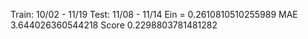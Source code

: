 Train: 10/02 - 11/19
Test: 11/08 - 11/14
Ein = 0.2610810510255989
MAE 3.644026360544218
Score 0.2298803781481282
